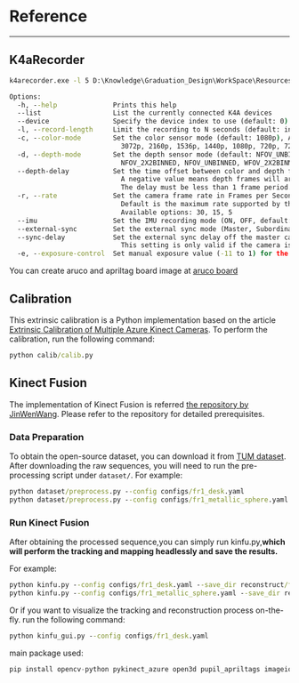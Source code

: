 # Reference

---

## K4aRecorder

```cmd
k4arecorder.exe -l 5 D:\Knowledge\Graduation_Design\WorkSpace\Resources\output-2.mkv

Options:
  -h, --help              Prints this help
  --list                  List the currently connected K4A devices
  --device                Specify the device index to use (default: 0)
  -l, --record-length     Limit the recording to N seconds (default: infinite)
  -c, --color-mode        Set the color sensor mode (default: 1080p), Available options:
                            3072p, 2160p, 1536p, 1440p, 1080p, 720p, 720p_NV12, 720p_YUY2, OFF
  -d, --depth-mode        Set the depth sensor mode (default: NFOV_UNBINNED), Available options:
                            NFOV_2X2BINNED, NFOV_UNBINNED, WFOV_2X2BINNED, WFOV_UNBINNED, PASSIVE_IR, OFF
  --depth-delay           Set the time offset between color and depth frames in microseconds (default: 0)
                            A negative value means depth frames will arrive before color frames.
                            The delay must be less than 1 frame period.
  -r, --rate              Set the camera frame rate in Frames per Second
                            Default is the maximum rate supported by the camera modes.
                            Available options: 30, 15, 5
  --imu                   Set the IMU recording mode (ON, OFF, default: ON)
  --external-sync         Set the external sync mode (Master, Subordinate, Standalone default: Standalone)
  --sync-delay            Set the external sync delay off the master camera in microseconds (default: 0)
                            This setting is only valid if the camera is in Subordinate mode.
  -e, --exposure-control  Set manual exposure value (-11 to 1) for the RGB camera (default: auto exposure)

```

You can create aruco and apriltag board image at [aruco board](https://www.2weima.com/aruco.html)

## Calibration

This extrinsic calibration is a Python implementation based on the article [Extrinsic Calibration of Multiple Azure Kinect Cameras](https://tianyusong.com/2021/06/04/multiple-azure-kinect-extrinsic-calibration/).
To perform the calibration, run the following command:

```cmd
python calib/calib.py
```

## Kinect Fusion

The implementation of Kinect Fusion is referred [the repository by JinWenWang](https://github.com/JingwenWang95/KinectFusion/tree/master). Please refer to the repository for detailed prerequisites.

### Data Preparation

To obtain the open-source dataset, you can download it from [TUM dataset](https://vision.in.tum.de/data/datasets/rgbd-dataset/download). After downloading the raw sequences, you will need to run the pre-processing script under `dataset/`. For example:

```cmd
python dataset/preprocess.py --config configs/fr1_desk.yaml
python dataset/preprocess.py --config configs/fr1_metallic_sphere.yaml
```

### Run Kinect Fusion

After obtaining the processed sequence,you can simply run kinfu.py,**which will perform the tracking and mapping headlessly and save the results.**

For example:

```cmd
python kinfu.py --config configs/fr1_desk.yaml --save_dir reconstruct/fr1_desk
python kinfu.py --config configs/fr1_metallic_sphere.yaml --save_dir reconstruct/fr1_metallic_sphere
```

 Or if you want to visualize the tracking and reconstruction process on-the-fly.
 run the following command:

```cmd
python kinfu_gui.py --config configs/fr1_desk.yaml
```

main package used:

```python
pip install opencv-python pykinect_azure open3d pupil_apriltags imageio trimesh scikit-image
```
